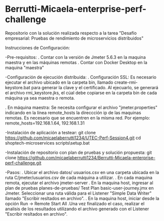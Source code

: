 # Berrutti-Micaela-enterprise-perf-challenge
Repositorio con la solución realizada respecto a la tarea "Desafío empresarial: Pruebas de rendimiento de microservicios distribuidos"

Instrucciones de Configuración:

-Pre-requisitos:
. Contar con la versión de Jmeter 5.6.3 en la maquina maestra y en las máquinas remotas
. Contar con Docker Desktop en la maquina "maestra"

-Configuración de ejecución distribuida:
. Configuración SSL: Es necesario ejecutar el archivo ubicado en la carpeta bin, llamado create-rmi-keystore.bat para generar la clave y el certificado. Al ejecuarlo, se generará el archivo rmi_keystore.jks, el cúal debe copiarse en la carpeta bin de cada máquina ya sea maestra o remota.

. En máquina maestra: Se necesita configurar el archivo "jmeter.properties" indicando en la línea remote_hosts la direccción ip de las maquinas remotas. Es necesario que se encuentren en la misma red. Por ejemplo:
remote_hosts=192.168.1.64, 192.168.1.31

-Instalación de aplicación a testear:
git clone https://github.com/micaelaberrutti1234/UTEC-Perf-Session4.git
cd shoptech-microservices
scripts\setup.bat

-Instalación de repositorio con plan de pruebas y solución propuesta:
git clone https://github.com/micaelaberrutti1234/Berrutti-Micaela-enterprise-perf-challenge.git

-Pasos:
. Ubicar el archivo datos/ usuarios.csv en una carpeta ubicada en la ruta C/jmeter/usuarios.csv de cada máquina a utilizar.
. En cada maquina remota, ejecutar el archivo jmeter-server
. En la maquina host, ingresar al plan de pruebas planes-de-pruebas/ Test Plan basic-user-journey.jmx en Jmeter. Seleccionar una ruta válida para el Listener "Simple Data Writer" llamado "Escribir resltados en archivo".
. En la maquina host, iniciar desde la opción Run -> Remote Start All
.Una vez finalizado el caso, realizar el analisis de los resultados utilizando el archivo generado con el Listener "Escribir resltados en archivo".
